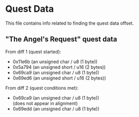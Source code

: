 # Quest Data

This file contains info related to finding the quest data offset.

## "The Angel's Request" quest data

From diff 1 (quest started):

- 0x11e6b (an unsigned char / u8 (1 byte))
- 0x5a794 (an unsigned short / u16 (2 bytes))
- 0x69ca9 (an unsigned char / u8 (1 byte))
- 0x69ed6 (an unsigned short / u16 (2 bytes))

From diff 2 (quest conditions met):

- 0x69ca9 (an unsigned char / u8 (1 byte))  
  (does not appear in alignment)
- 0x69edd (an unsigned char / u8 (1 byte))
